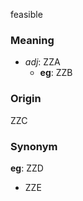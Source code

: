feasible
### Meaning
+ _adj_: ZZA
    + __eg__: ZZB

### Origin

ZZC

### Synonym

__eg__: ZZD

+ ZZE


